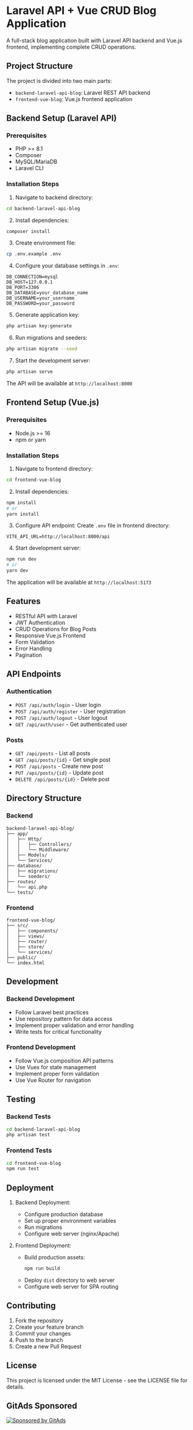 # Laravel API + Vue CRUD Blog Application

A full-stack blog application built with Laravel API backend and Vue.js frontend, implementing complete CRUD operations.

## Project Structure

The project is divided into two main parts:
- `backend-laravel-api-blog`: Laravel REST API backend
- `frontend-vue-blog`: Vue.js frontend application

## Backend Setup (Laravel API)

### Prerequisites
- PHP >= 8.1
- Composer
- MySQL/MariaDB
- Laravel CLI

### Installation Steps

1. Navigate to backend directory:
```bash
cd backend-laravel-api-blog
```

2. Install dependencies:
```bash
composer install
```

3. Create environment file:
```bash
cp .env.example .env
```

4. Configure your database settings in `.env`:
```
DB_CONNECTION=mysql
DB_HOST=127.0.0.1
DB_PORT=3306
DB_DATABASE=your_database_name
DB_USERNAME=your_username
DB_PASSWORD=your_password
```

5. Generate application key:
```bash
php artisan key:generate
```

6. Run migrations and seeders:
```bash
php artisan migrate --seed
```

7. Start the development server:
```bash
php artisan serve
```

The API will be available at `http://localhost:8000`

## Frontend Setup (Vue.js)

### Prerequisites
- Node.js >= 16
- npm or yarn

### Installation Steps

1. Navigate to frontend directory:
```bash
cd frontend-vue-blog
```

2. Install dependencies:
```bash
npm install
# or
yarn install
```

3. Configure API endpoint:
Create `.env` file in frontend directory:
```
VITE_API_URL=http://localhost:8000/api
```

4. Start development server:
```bash
npm run dev
# or
yarn dev
```

The application will be available at `http://localhost:5173`

## Features

- RESTful API with Laravel
- JWT Authentication
- CRUD Operations for Blog Posts
- Responsive Vue.js Frontend
- Form Validation
- Error Handling
- Pagination

## API Endpoints

### Authentication
- `POST /api/auth/login` - User login
- `POST /api/auth/register` - User registration
- `POST /api/auth/logout` - User logout
- `GET /api/auth/user` - Get authenticated user

### Posts
- `GET /api/posts` - List all posts
- `GET /api/posts/{id}` - Get single post
- `POST /api/posts` - Create new post
- `PUT /api/posts/{id}` - Update post
- `DELETE /api/posts/{id}` - Delete post

## Directory Structure

### Backend
```
backend-laravel-api-blog/
├── app/
│   ├── Http/
│   │   ├── Controllers/
│   │   └── Middleware/
│   ├── Models/
│   └── Services/
├── database/
│   ├── migrations/
│   └── seeders/
├── routes/
│   └── api.php
└── tests/
```

### Frontend
```
frontend-vue-blog/
├── src/
│   ├── components/
│   ├── views/
│   ├── router/
│   ├── store/
│   └── services/
├── public/
└── index.html
```

## Development

### Backend Development
- Follow Laravel best practices
- Use repository pattern for data access
- Implement proper validation and error handling
- Write tests for critical functionality

### Frontend Development
- Follow Vue.js composition API patterns
- Use Vuex for state management
- Implement proper form validation
- Use Vue Router for navigation

## Testing

### Backend Tests
```bash
cd backend-laravel-api-blog
php artisan test
```

### Frontend Tests
```bash
cd frontend-vue-blog
npm run test
```

## Deployment

1. Backend Deployment:
   - Configure production database
   - Set up proper environment variables
   - Run migrations
   - Configure web server (nginx/Apache)

2. Frontend Deployment:
   - Build production assets:
     ```bash
     npm run build
     ```
   - Deploy `dist` directory to web server
   - Configure web server for SPA routing

## Contributing

1. Fork the repository
2. Create your feature branch
3. Commit your changes
4. Push to the branch
5. Create a new Pull Request

## License

This project is licensed under the MIT License - see the LICENSE file for details.

## GitAds Sponsored
[![Sponsored by GitAds](https://gitads.dev/v1/ad-serve?source=vulct174/laravel-api-vue-crud-app@github)](https://gitads.dev/v1/ad-track?source=vulct174/laravel-api-vue-crud-app@github)
